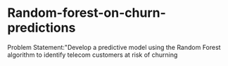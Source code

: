 # Random-forest-on-churn-predictions
Problem Statement:"Develop a predictive model using the Random Forest algorithm to identify telecom customers at risk of churning
